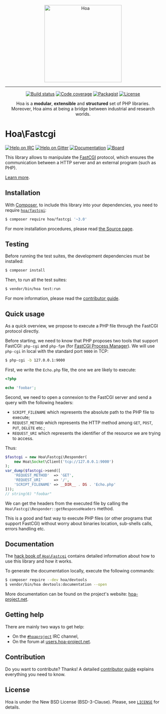 <p align="center">
  <img src="https://static.hoa-project.net/Image/Hoa.svg" alt="Hoa" width="250px" />
</p>

---

<p align="center">
  <a href="https://travis-ci.org/hoaproject/fastcgi"><img src="https://img.shields.io/travis/hoaproject/fastcgi/master.svg" alt="Build status" /></a>
  <a href="https://coveralls.io/github/hoaproject/fastcgi?branch=master"><img src="https://img.shields.io/coveralls/hoaproject/fastcgi/master.svg" alt="Code coverage" /></a>
  <a href="https://packagist.org/packages/hoa/fastcgi"><img src="https://img.shields.io/packagist/dt/hoa/fastcgi.svg" alt="Packagist" /></a>
  <a href="https://hoa-project.net/LICENSE"><img src="https://img.shields.io/packagist/l/hoa/fastcgi.svg" alt="License" /></a>
</p>
<p align="center">
  Hoa is a <strong>modular</strong>, <strong>extensible</strong> and
  <strong>structured</strong> set of PHP libraries.<br />
  Moreover, Hoa aims at being a bridge between industrial and research worlds.
</p>

# Hoa\Fastcgi

[![Help on IRC](https://img.shields.io/badge/help-%23hoaproject-ff0066.svg)](https://webchat.freenode.net/?channels=#hoaproject)
[![Help on Gitter](https://img.shields.io/badge/help-gitter-ff0066.svg)](https://gitter.im/hoaproject/central)
[![Documentation](https://img.shields.io/badge/documentation-hack_book-ff0066.svg)](https://central.hoa-project.net/Documentation/Library/Fastcgi)
[![Board](https://img.shields.io/badge/organisation-board-ff0066.svg)](https://waffle.io/hoaproject/fastcgi)

This library allows to manipulate the [FastCGI](http://fastcgi.com/) protocol,
which ensures the communication between a HTTP server and an external program
(such as PHP).

[Learn more](https://central.hoa-project.net/Documentation/Library/Fastcgi).

## Installation

With [Composer](https://getcomposer.org/), to include this library into
your dependencies, you need to
require [`hoa/fastcgi`](https://packagist.org/packages/hoa/fastcgi):

```sh
$ composer require hoa/fastcgi '~3.0'
```

For more installation procedures, please read [the Source
page](https://hoa-project.net/Source.html).

## Testing

Before running the test suites, the development dependencies must be installed:

```sh
$ composer install
```

Then, to run all the test suites:

```sh
$ vendor/bin/hoa test:run
```

For more information, please read the [contributor
guide](https://hoa-project.net/Literature/Contributor/Guide.html).

## Quick usage

As a quick overview, we propose to execute a PHP file through the FastCGI
protocol directly.

Before starting, we need to know that PHP proposes two tools that support
FastCGI: `php-cgi` and `php-fpm` (for
[FastCGI Process Manager](http://php.net/install.fpm)). We will use `php-cgi` in
local with the standard port `9000` in TCP:

```sh
$ php-cgi -b 127.0.0.1:9000
```

First, we write the `Echo.php` file, the one we are likely to execute:

```php
<?php

echo 'foobar';
```

Second, we need to open a connexion to the FastCGI server and send a query with
the following headers:

  * `SCRIPT_FILENAME` which represents the absolute path to the PHP file to
    execute;
  * `REQUEST_METHOD` which represents the HTTP method among `GET`, `POST`,
    `PUT`, `DELETE` etc.;
  * `REQUEST_URI` which represents the identifier of the resource we are trying
    to access.

Thus:

```php
$fastcgi = new Hoa\Fastcgi\Responder(
    new Hoa\Socket\Client('tcp://127.0.0.1:9000')
);
var_dump($fastcgi->send([
    'REQUEST_METHOD'  => 'GET',
    'REQUEST_URI'     => '/',
    'SCRIPT_FILENAME' => __DIR__ . DS . 'Echo.php'
]));
// string(6) "foobar"
```

We can get the headers from the executed file by calling the
`Hoa\Fastcgi\Responder::getResponseHeaders` method.

This is a good and fast way to execute PHP files (or other programs that support
FastCGI) without worry about binaries location, sub-shells calls, errors
handling etc.

## Documentation

The
[hack book of `Hoa\Fastcgi`](https://central.hoa-project.net/Documentation/Library/Fastcgi)
contains detailed information about how to use this library and how it works.

To generate the documentation locally, execute the following commands:

```sh
$ composer require --dev hoa/devtools
$ vendor/bin/hoa devtools:documentation --open
```

More documentation can be found on the project's website:
[hoa-project.net](https://hoa-project.net/).

## Getting help

There are mainly two ways to get help:

  * On the [`#hoaproject`](https://webchat.freenode.net/?channels=#hoaproject)
    IRC channel,
  * On the forum at [users.hoa-project.net](https://users.hoa-project.net).

## Contribution

Do you want to contribute? Thanks! A detailed [contributor
guide](https://hoa-project.net/Literature/Contributor/Guide.html) explains
everything you need to know.

## License

Hoa is under the New BSD License (BSD-3-Clause). Please, see
[`LICENSE`](https://hoa-project.net/LICENSE) for details.
